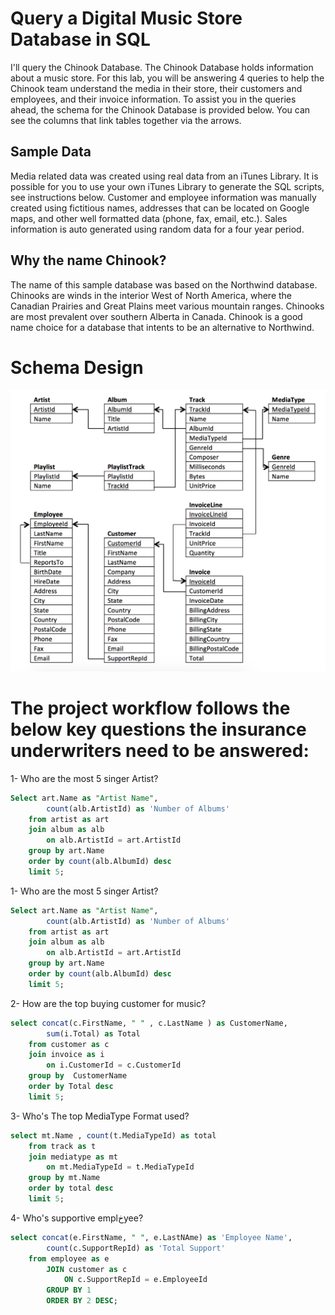 # Query a Digital Music Store Database in SQL
I'll query the Chinook Database. The Chinook Database holds information about a music store. For this lab, you will be answering 4 queries to help the Chinook team understand the media in their store, their customers and employees, and their invoice information. To assist you in the queries ahead, the schema for the Chinook Database is provided below. You can see the columns that link tables together via the arrows.

## Sample Data
Media related data was created using real data from an iTunes Library. It is possible for you to use your own iTunes Library to generate the SQL scripts, see instructions below. Customer and employee information was manually created using fictitious names, addresses that can be located on Google maps, and other well formatted data (phone, fax, email, etc.). Sales information is auto generated using random data for a four year period.

## Why the name Chinook?
The name of this sample database was based on the Northwind database. Chinooks are winds in the interior West of North America, where the Canadian Prairies and Great Plains meet various mountain ranges. Chinooks are most prevalent over southern Alberta in Canada. Chinook is a good name choice for a database that intents to be an alternative to Northwind.

# Schema Design
 
![Database Schema](https://github.com/Abdelrhman2022/Query-a-Digital-Music-Store-Database-in-SQL/blob/main/Database%20Schema.png)

# The project workflow follows the below key questions the insurance underwriters need to be answered:

1- Who are the most 5 singer Artist?

```sql
Select art.Name as "Artist Name",
		count(alb.ArtistId) as 'Number of Albums'
	from artist as art
    join album as alb
		on alb.ArtistId = art.ArtistId
	group by art.Name 
	order by count(alb.AlbumId) desc
    limit 5;
```

1- Who are the most 5 singer Artist?

```sql
Select art.Name as "Artist Name",
		count(alb.ArtistId) as 'Number of Albums'
	from artist as art
    join album as alb
		on alb.ArtistId = art.ArtistId
	group by art.Name 
	order by count(alb.AlbumId) desc
    limit 5;
```

2- How are the top buying customer for music?

```sql
select concat(c.FirstName, " " , c.LastName ) as CustomerName,
		sum(i.Total) as Total
	from customer as c
    join invoice as i
		on i.CustomerId = c.CustomerId
	group by  CustomerName
    order by Total desc
    limit 5;
```

3- Who's The top MediaType Format used?

```sql
select mt.Name , count(t.MediaTypeId) as total
	from track as t
    join mediatype as mt
		on mt.MediaTypeId = t.MediaTypeId
	group by mt.Name
    order by total desc 
    limit 5;
```

4- Who's supportive emplخyee?

```sql
select concat(e.FirstName, " ", e.LastNAme) as 'Employee Name',
		count(c.SupportRepId) as 'Total Support'
	from employee as e
		JOIN customer as c 
			ON c.SupportRepId = e.EmployeeId
		GROUP BY 1
        ORDER BY 2 DESC;
```
